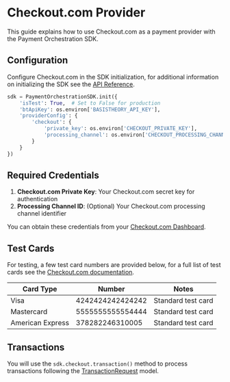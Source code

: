 # Checkout.com Provider

This guide explains how to use Checkout.com as a payment provider with the Payment Orchestration SDK.

## Configuration

Configure Checkout.com in the SDK initialization, for additional information on initializing the SDK see the [API Reference](../api-reference.md#sdk-initialization).

```python
sdk = PaymentOrchestrationSDK.init({
    'isTest': True,  # Set to False for production
    'btApiKey': os.environ['BASISTHEORY_API_KEY'],
    'providerConfig': {
        'checkout': {
            'private_key': os.environ['CHECKOUT_PRIVATE_KEY'],
            'processing_channel': os.environ['CHECKOUT_PROCESSING_CHANNEL']  # Optional
        }
    }
})
```

## Required Credentials

1. **Checkout.com Private Key**: Your Checkout.com secret key for authentication
2. **Processing Channel ID**: (Optional) Your Checkout.com processing channel identifier

You can obtain these credentials from your [Checkout.com Dashboard](https://dashboard.checkout.com/).

## Test Cards

For testing, a few test card numbers are provided below, for a full list of test cards see the [Checkout.com documentation](https://www.checkout.com/docs/developer-resources/testing/test-cards).

| Card Type | Number | Notes |
|-----------|---------|-------|
| Visa | 4242424242424242 | Standard test card |
| Mastercard | 5555555555554444 | Standard test card |
| American Express | 378282246310005 | Standard test card |

## Transactions

You will use the `sdk.checkout.transaction()` method to process transactions following the [TransactionRequest](../api-reference.md#transactionrequest) model.
